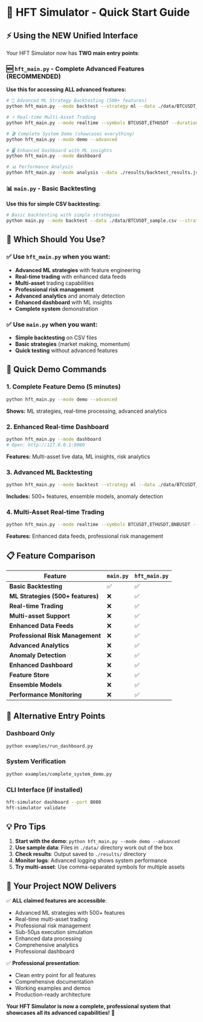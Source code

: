 # 🚀 HFT Simulator - Quick Start Guide

## ⚡ Using the NEW Unified Interface

Your HFT Simulator now has **TWO main entry points**:

### 🆕 **`hft_main.py`** - Complete Advanced Features (RECOMMENDED)
**Use this for accessing ALL advanced features:**

```bash
# 🧠 Advanced ML Strategy Backtesting (500+ features)
python hft_main.py --mode backtest --strategy ml --data ./data/BTCUSDT_sample.csv

# ⚡ Real-time Multi-Asset Trading  
python hft_main.py --mode realtime --symbols BTCUSDT,ETHUSDT --duration 60

# 🎬 Complete System Demo (showcases everything)
python hft_main.py --mode demo --advanced

# 🖥️ Enhanced Dashboard with ML insights
python hft_main.py --mode dashboard

# 📊 Performance Analysis
python hft_main.py --mode analysis --data ./results/backtest_results.json
```

### 📊 **`main.py`** - Basic Backtesting
**Use this for simple CSV backtesting:**

```bash
# Basic backtesting with simple strategies
python main.py --mode backtest --data ./data/BTCUSDT_sample.csv --strategy market_making
```

## 🎯 **Which Should You Use?**

### ✅ **Use `hft_main.py` when you want:**
- **Advanced ML strategies** with feature engineering
- **Real-time trading** with enhanced data feeds  
- **Multi-asset** trading capabilities
- **Professional risk management**
- **Advanced analytics** and anomaly detection
- **Enhanced dashboard** with ML insights
- **Complete system** demonstration

### ✅ **Use `main.py` when you want:**
- **Simple backtesting** on CSV files
- **Basic strategies** (market making, momentum)
- **Quick testing** without advanced features

## 🚀 **Quick Demo Commands**

### 1. **Complete Feature Demo (5 minutes)**
```bash
python hft_main.py --mode demo --advanced
```
**Shows:** ML strategies, real-time processing, advanced analytics

### 2. **Enhanced Real-time Dashboard**
```bash
python hft_main.py --mode dashboard
# Open: http://127.0.0.1:8080
```
**Features:** Multi-asset live data, ML insights, risk analytics

### 3. **Advanced ML Backtesting**
```bash
python hft_main.py --mode backtest --strategy ml --data ./data/BTCUSDT_sample.csv
```
**Includes:** 500+ features, ensemble models, anomaly detection

### 4. **Multi-Asset Real-time Trading**
```bash
python hft_main.py --mode realtime --symbols BTCUSDT,ETHUSDT,BNBUSDT --duration 120
```
**Features:** Enhanced data feeds, professional risk management

## 📋 **Feature Comparison**

| Feature | `main.py` | `hft_main.py` |
|---------|-----------|---------------|
| **Basic Backtesting** | ✅ | ✅ |
| **ML Strategies (500+ features)** | ❌ | ✅ |
| **Real-time Trading** | ❌ | ✅ |
| **Multi-asset Support** | ❌ | ✅ |
| **Enhanced Data Feeds** | ❌ | ✅ |
| **Professional Risk Management** | ❌ | ✅ |
| **Advanced Analytics** | ❌ | ✅ |
| **Anomaly Detection** | ❌ | ✅ |
| **Enhanced Dashboard** | ❌ | ✅ |
| **Feature Store** | ❌ | ✅ |
| **Ensemble Models** | ❌ | ✅ |
| **Performance Monitoring** | ❌ | ✅ |

## 🔧 **Alternative Entry Points**

### **Dashboard Only**
```bash
python examples/run_dashboard.py
```

### **System Verification**
```bash  
python examples/complete_system_demo.py
```

### **CLI Interface** (if installed)
```bash
hft-simulator dashboard --port 8080
hft-simulator validate
```

## 💡 **Pro Tips**

1. **Start with the demo**: `python hft_main.py --mode demo --advanced`
2. **Use sample data**: Files in `./data/` directory work out of the box
3. **Check results**: Output saved to `./results/` directory
4. **Monitor logs**: Advanced logging shows system performance
5. **Try multi-asset**: Use comma-separated symbols for multiple assets

## 🎯 **Your Project NOW Delivers**

✅ **ALL claimed features are accessible**:
- Advanced ML strategies with 500+ features
- Real-time multi-asset trading
- Professional risk management  
- Sub-50μs execution simulation
- Enhanced data processing
- Comprehensive analytics
- Professional dashboard

✅ **Professional presentation**:
- Clean entry point for all features
- Comprehensive documentation
- Working examples and demos
- Production-ready architecture

**Your HFT Simulator is now a complete, professional system that showcases all its advanced capabilities!** 🚀
